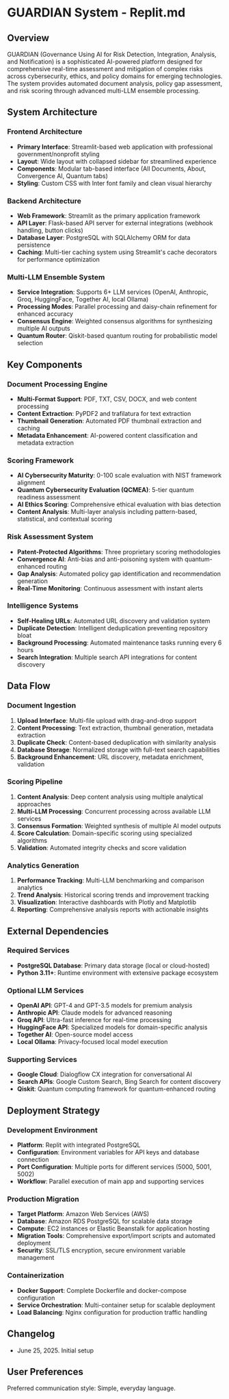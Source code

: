 # GUARDIAN System - Replit.md

## Overview

GUARDIAN (Governance Using AI for Risk Detection, Integration, Analysis, and Notification) is a sophisticated AI-powered platform designed for comprehensive real-time assessment and mitigation of complex risks across cybersecurity, ethics, and policy domains for emerging technologies. The system provides automated document analysis, policy gap assessment, and risk scoring through advanced multi-LLM ensemble processing.

## System Architecture

### Frontend Architecture
- **Primary Interface**: Streamlit-based web application with professional government/nonprofit styling
- **Layout**: Wide layout with collapsed sidebar for streamlined experience
- **Components**: Modular tab-based interface (All Documents, About, Convergence AI, Quantum tabs)
- **Styling**: Custom CSS with Inter font family and clean visual hierarchy

### Backend Architecture
- **Web Framework**: Streamlit as the primary application framework
- **API Layer**: Flask-based API server for external integrations (webhook handling, button clicks)
- **Database Layer**: PostgreSQL with SQLAlchemy ORM for data persistence
- **Caching**: Multi-tier caching system using Streamlit's cache decorators for performance optimization

### Multi-LLM Ensemble System
- **Service Integration**: Supports 6+ LLM services (OpenAI, Anthropic, Groq, HuggingFace, Together AI, local Ollama)
- **Processing Modes**: Parallel processing and daisy-chain refinement for enhanced accuracy
- **Consensus Engine**: Weighted consensus algorithms for synthesizing multiple AI outputs
- **Quantum Router**: Qiskit-based quantum routing for probabilistic model selection

## Key Components

### Document Processing Engine
- **Multi-Format Support**: PDF, TXT, CSV, DOCX, and web content processing
- **Content Extraction**: PyPDF2 and trafilatura for text extraction
- **Thumbnail Generation**: Automated PDF thumbnail extraction and caching
- **Metadata Enhancement**: AI-powered content classification and metadata extraction

### Scoring Framework
- **AI Cybersecurity Maturity**: 0-100 scale evaluation with NIST framework alignment
- **Quantum Cybersecurity Evaluation (QCMEA)**: 5-tier quantum readiness assessment
- **AI Ethics Scoring**: Comprehensive ethical evaluation with bias detection
- **Content Analysis**: Multi-layer analysis including pattern-based, statistical, and contextual scoring

### Risk Assessment System
- **Patent-Protected Algorithms**: Three proprietary scoring methodologies
- **Convergence AI**: Anti-bias and anti-poisoning system with quantum-enhanced routing
- **Gap Analysis**: Automated policy gap identification and recommendation generation
- **Real-Time Monitoring**: Continuous assessment with instant alerts

### Intelligence Systems
- **Self-Healing URLs**: Automated URL discovery and validation system
- **Duplicate Detection**: Intelligent deduplication preventing repository bloat
- **Background Processing**: Automated maintenance tasks running every 6 hours
- **Search Integration**: Multiple search API integrations for content discovery

## Data Flow

### Document Ingestion
1. **Upload Interface**: Multi-file upload with drag-and-drop support
2. **Content Processing**: Text extraction, thumbnail generation, metadata extraction
3. **Duplicate Check**: Content-based deduplication with similarity analysis
4. **Database Storage**: Normalized storage with full-text search capabilities
5. **Background Enhancement**: URL discovery, metadata enrichment, validation

### Scoring Pipeline
1. **Content Analysis**: Deep content analysis using multiple analytical approaches
2. **Multi-LLM Processing**: Concurrent processing across available LLM services
3. **Consensus Formation**: Weighted synthesis of multiple AI model outputs
4. **Score Calculation**: Domain-specific scoring using specialized algorithms
5. **Validation**: Automated integrity checks and score validation

### Analytics Generation
1. **Performance Tracking**: Multi-LLM benchmarking and comparison analytics
2. **Trend Analysis**: Historical scoring trends and improvement tracking
3. **Visualization**: Interactive dashboards with Plotly and Matplotlib
4. **Reporting**: Comprehensive analysis reports with actionable insights

## External Dependencies

### Required Services
- **PostgreSQL Database**: Primary data storage (local or cloud-hosted)
- **Python 3.11+**: Runtime environment with extensive package ecosystem

### Optional LLM Services
- **OpenAI API**: GPT-4 and GPT-3.5 models for premium analysis
- **Anthropic API**: Claude models for advanced reasoning
- **Groq API**: Ultra-fast inference for real-time processing
- **HuggingFace API**: Specialized models for domain-specific analysis
- **Together AI**: Open-source model access
- **Local Ollama**: Privacy-focused local model execution

### Supporting Services
- **Google Cloud**: Dialogflow CX integration for conversational AI
- **Search APIs**: Google Custom Search, Bing Search for content discovery
- **Qiskit**: Quantum computing framework for quantum-enhanced routing

## Deployment Strategy

### Development Environment
- **Platform**: Replit with integrated PostgreSQL
- **Configuration**: Environment variables for API keys and database connection
- **Port Configuration**: Multiple ports for different services (5000, 5001, 5002)
- **Workflow**: Parallel execution of main app and supporting services

### Production Migration
- **Target Platform**: Amazon Web Services (AWS)
- **Database**: Amazon RDS PostgreSQL for scalable data storage
- **Compute**: EC2 instances or Elastic Beanstalk for application hosting
- **Migration Tools**: Comprehensive export/import scripts and automated deployment
- **Security**: SSL/TLS encryption, secure environment variable management

### Containerization
- **Docker Support**: Complete Dockerfile and docker-compose configuration
- **Service Orchestration**: Multi-container setup for scalable deployment
- **Load Balancing**: Nginx configuration for production traffic handling

## Changelog

- June 25, 2025. Initial setup

## User Preferences

Preferred communication style: Simple, everyday language.